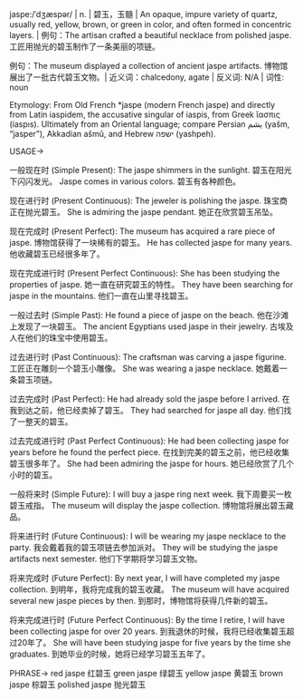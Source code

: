 jaspe:/ˈdʒæspər/ | n. | 碧玉，玉髓 | An opaque, impure variety of quartz, usually red, yellow, brown, or green in color, and often formed in concentric layers. |  例句：The artisan crafted a beautiful necklace from polished jaspe. 工匠用抛光的碧玉制作了一条美丽的项链。

例句：The museum displayed a collection of ancient jaspe artifacts.  博物馆展出了一批古代碧玉文物。| 近义词：chalcedony, agate | 反义词: N/A | 词性: noun

Etymology: From Old French *jaspe (modern French jaspe) and directly from Latin iaspidem, the accusative singular of iaspis, from Greek ἴασπις (íaspıs). Ultimately from an Oriental language; compare Persian یشم (yašm, “jasper”), Akkadian ašmû, and Hebrew ישפה (yashpeh).

USAGE->

一般现在时 (Simple Present):
The jaspe shimmers in the sunlight. 碧玉在阳光下闪闪发光。
Jaspe comes in various colors. 碧玉有各种颜色。

现在进行时 (Present Continuous):
The jeweler is polishing the jaspe.  珠宝商正在抛光碧玉。
She is admiring the jaspe pendant. 她正在欣赏碧玉吊坠。

现在完成时 (Present Perfect):
The museum has acquired a rare piece of jaspe. 博物馆获得了一块稀有的碧玉。
He has collected jaspe for many years. 他收藏碧玉已经很多年了。

现在完成进行时 (Present Perfect Continuous):
She has been studying the properties of jaspe. 她一直在研究碧玉的特性。
They have been searching for jaspe in the mountains. 他们一直在山里寻找碧玉。

一般过去时 (Simple Past):
He found a piece of jaspe on the beach. 他在沙滩上发现了一块碧玉。
The ancient Egyptians used jaspe in their jewelry. 古埃及人在他们的珠宝中使用碧玉。

过去进行时 (Past Continuous):
The craftsman was carving a jaspe figurine. 工匠正在雕刻一个碧玉小雕像。
She was wearing a jaspe necklace. 她戴着一条碧玉项链。

过去完成时 (Past Perfect):
He had already sold the jaspe before I arrived. 在我到达之前，他已经卖掉了碧玉。
They had searched for jaspe all day. 他们找了一整天的碧玉。

过去完成进行时 (Past Perfect Continuous):
He had been collecting jaspe for years before he found the perfect piece. 在找到完美的碧玉之前，他已经收集碧玉很多年了。
She had been admiring the jaspe for hours. 她已经欣赏了几个小时的碧玉。

一般将来时 (Simple Future):
I will buy a jaspe ring next week. 我下周要买一枚碧玉戒指。
The museum will display the jaspe collection. 博物馆将展出碧玉藏品。

将来进行时 (Future Continuous):
I will be wearing my jaspe necklace to the party. 我会戴着我的碧玉项链去参加派对。
They will be studying the jaspe artifacts next semester. 他们下学期将学习碧玉文物。

将来完成时 (Future Perfect):
By next year, I will have completed my jaspe collection. 到明年，我将完成我的碧玉收藏。
The museum will have acquired several new jaspe pieces by then. 到那时，博物馆将获得几件新的碧玉。

将来完成进行时 (Future Perfect Continuous):
By the time I retire, I will have been collecting jaspe for over 20 years. 到我退休的时候，我将已经收集碧玉超过20年了。
She will have been studying jaspe for five years by the time she graduates. 到她毕业的时候，她将已经学习碧玉五年了。


PHRASE->
red jaspe 红碧玉
green jaspe 绿碧玉
yellow jaspe 黄碧玉
brown jaspe 棕碧玉
polished jaspe 抛光碧玉
